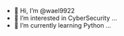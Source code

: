 - 👋 Hi, I’m @wael9922
- 👀 I’m interested in CyberSecurity ...
- 🌱 I’m currently learning Python ...

<!---
wael9922/wael9922 is a ✨ special ✨ repository because its `README.md` (this file) appears on your GitHub profile.
You can click the Preview link to take a look at your changes.
--->
